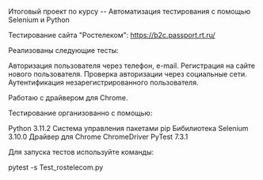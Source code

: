 Итоговый проект по курсу -- Автоматизация тестирования с помощью Selenium и Python

Тестирование сайта "Ростелеком": https://b2c.passport.rt.ru/

Реализованы следующие тесты:

Авторизация пользователя через телефон, e-mail. Регистрация на сайте нового пользователя. Проверка авторизации через социальные сети. Аутентификация незарегистрированного пользователя. 

Работаю с драйвером для Chrome.

Тестирование организованно с помощью:

Python 3.11.2  Система управления пакетами pip Бибилиотека Selenium 3.10.0 Драйвер для Chrome ChromeDriver PyTest 7.3.1

Для запуска тестов используйте команды:

pytest -s Test_rostelecom.py 